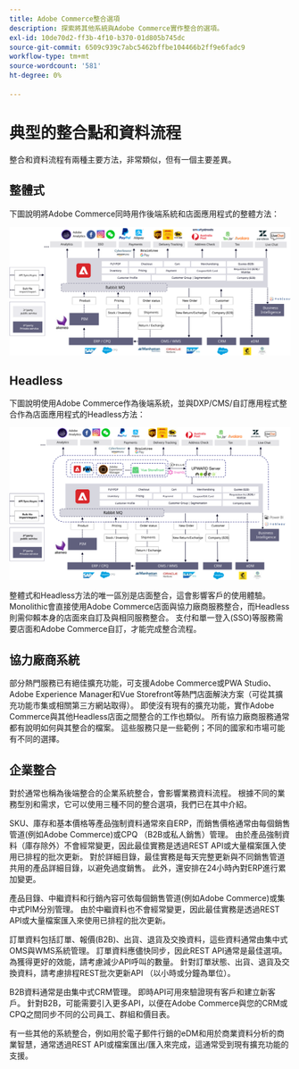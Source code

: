 ```yaml
---
title: Adobe Commerce整合選項
description: 探索將其他系統與Adobe Commerce實作整合的選項。
exl-id: 10de70d2-ff3b-4f10-b370-01d805b745dc
source-git-commit: 6509c939c7abc5462bffbe104466b2ff9e6fadc9
workflow-type: tm+mt
source-wordcount: '581'
ht-degree: 0%

---
```


# 典型的整合點和資料流程

整合和資料流程有兩種主要方法，非常類似，但有一個主要差異。

## 整體式

下圖說明將Adobe Commerce同時用作後端系統和店面應用程式的整體方法：

![Adobe Commerce整體圖表](../../assets/playbooks/integration-monolith.svg)

## Headless

下圖說明使用Adobe Commerce作為後端系統，並與DXP/CMS/自訂應用程式整合作為店面應用程式的Headless方法：

![Adobe Commerce headless圖表](../../assets/playbooks/integration-headless.svg)

整體式和Headless方法的唯一區別是店面整合，這會影響客戶的使用體驗。 Monolithic會直接使用Adobe Commerce店面與協力廠商服務整合，而Headless則需仰賴本身的店面來自訂及與相同服務整合。 支付和單一登入(SSO)等服務需要店面和Adobe Commerce自訂，才能完成整合流程。

## 協力廠商系統

部分熱門服務已有絕佳擴充功能，可支援Adobe Commerce或PWA Studio、Adobe Experience Manager和Vue Storefront等熱門店面解決方案（可從其擴充功能市集或相關第三方網站取得）。 即使沒有現有的擴充功能，實作Adobe Commerce與其他Headless店面之間整合的工作也類似。 所有協力廠商服務通常都有說明如何與其整合的檔案。 這些服務只是一些範例；不同的國家和市場可能有不同的選擇。

## 企業整合

對於通常也稱為後端整合的企業系統整合，會影響業務資料流程。 根據不同的業務型別和需求，它可以使用三種不同的整合選項，我們已在其中介紹。

SKU、庫存和基本價格等產品強制資料通常來自ERP，而銷售價格通常由每個銷售管道(例如Adobe Commerce)或CPQ （B2B或私人銷售）管理。 由於產品強制資料（庫存除外）不會經常變更，因此最佳實務是透過REST API或大量檔案匯入使用已排程的批次更新。 對於詳細目錄，最佳實務是每天完整更新與不同銷售管道共用的產品詳細目錄，以避免過度銷售。 此外，還安排在24小時內對ERP進行累加變更。

產品目錄、中繼資料和行銷內容可依每個銷售管道(例如Adobe Commerce)或集中式PIM分別管理。 由於中繼資料也不會經常變更，因此最佳實務是透過REST API或大量檔案匯入來使用已排程的批次更新。

訂單資料包括訂單、報價(B2B)、出貨、退貨及交換資料，這些資料通常由集中式OMS與WMS系統管理。 訂單資料應儘快同步，因此REST API通常是最佳選項。 為獲得更好的效能，請考慮減少API呼叫的數量。 針對訂單狀態、出貨、退貨及交換資料，請考慮排程REST批次更新API （以小時或分鐘為單位）。

B2B資料通常是由集中式CRM管理。 即時API可用來驗證現有客戶和建立新客戶。 針對B2B，可能需要引入更多API，以便在Adobe Commerce與您的CRM或CPQ之間同步不同的公司員工、群組和價目表。

有一些其他的系統整合，例如用於電子郵件行銷的eDM和用於商業資料分析的商業智慧，通常透過REST API或檔案匯出/匯入來完成，這通常受到現有擴充功能的支援。
